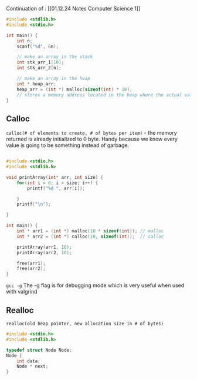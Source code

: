 Continuation of : [[01.12.24 Notes Computer Science 1]]

```c
#include <stdlib.h>
#include <stdio.h>

int main() {
	int n;
	scanf("%d", &n);

	// make an array in the stack
	int stk_arr_1[10];
	int stk_arr_2[n];

	// make an array in the heap
	int * heap_arr;
	heap_arr = (int *) malloc(sizeof(int) * 10);
	// stores a memory address located in the heap where the actual values is stored
}
```

## Calloc
`calloc(# of elements to create, # of bytes per item)` - the memory returned is already initialized to 0 byte. Handy because we know every value is going to be something instead of garbage. 

```c

#include <stdio.h>
#include <stdlib.h>

void printArray(int* arr, int size) {
	for(int i = 0; i < size; i++) {
		printf("%d ", arr[i]);

	}
	printf("\n");

}

int main() {
	int * arr1 = (int *) malloc(10 * sizeof(int)); // malloc
	int * arr2 = (int *) calloc(10, sizeof(int));  // calloc

	printArray(arr1, 10);
	printArray(arr2, 10);

	free(arr1);
	free(arr2);
}
```

`gcc -g` The -g flag is for debugging mode which is very useful when used with valgrind

## Realloc
`realloc(old heap pointer, new allocation size in # of bytes)` 

```c title=linked_list_code fold
#include <stdio.h>
#include <stdlib.h>

typedef struct Node Node;
Node {
	int data;
	Node * next;
}
```